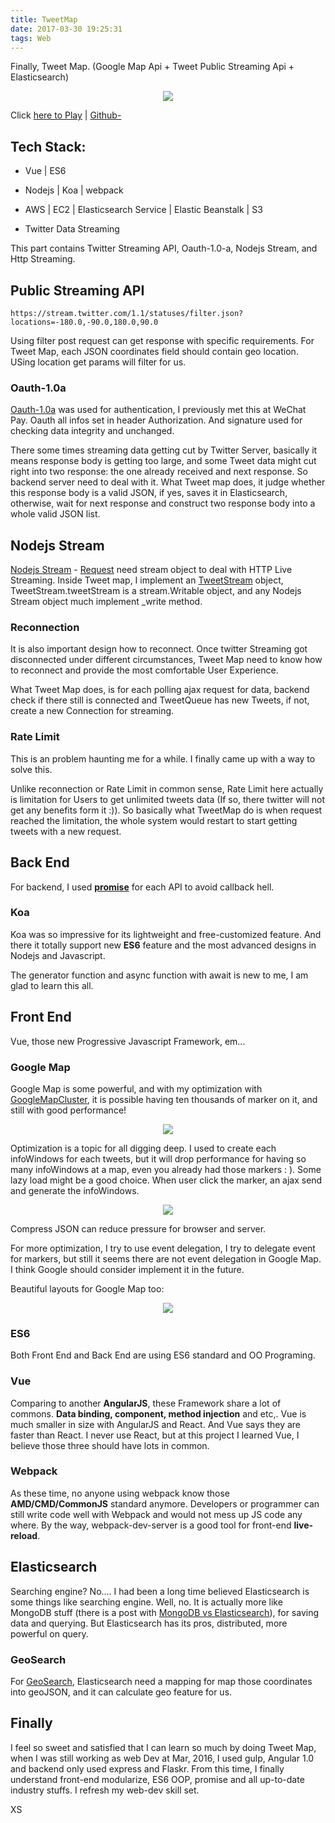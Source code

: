 ```yaml
---
title: TweetMap
date: 2017-03-30 19:25:31
tags: Web
---
```


Finally, Tweet Map. (Google Map Api + Tweet Public Streaming Api + Elasticsearch)
<p align="center">
  <img src='https://xiaohangsu.files.wordpress.com/2017/03/screen-shot-2017-03-12-at-6-52-01-pm.png?w=1476'/>
</p>

Click [here to Play](http://104.194.82.160:8081/) | [Github-](https://github.com/xiaohangsu/TweetMap)

## Tech Stack:

* Vue | ES6

* Nodejs | Koa | webpack

* AWS | EC2 | Elasticsearch Service | Elastic Beanstalk |  S3
* Twitter Data Streaming

This part contains Twitter Streaming API, Oauth-1.0-a, Nodejs Stream, and Http Streaming.

## Public Streaming API
```
https://stream.twitter.com/1.1/statuses/filter.json?locations=-180.0,-90.0,180.0,90.0
```
Using filter post request can get response with specific requirements. For Tweet Map, each JSON coordinates field should contain geo location. USing location get params will filter for us.

### Oauth-1.0a
[Oauth-1.0a](https://oauth.net/core/1.0a/) was used for authentication, I previously met this at WeChat Pay. Oauth all infos set in header Authorization. And signature used for checking data integrity and unchanged.

There some times streaming data getting cut by Twitter Server, basically it means response body is getting too large, and some Tweet data might cut right into two response: the one already received and next response. So backend server need to deal with it. What Tweet map does, it judge whether this response body is a valid JSON, if yes, saves it in Elasticsearch, otherwise, wait for next response and construct two response body into a whole valid JSON list.

## Nodejs Stream

[Nodejs Stream](https://nodejs.org/api/stream.html) - [Request](https://github.com/request/request) need stream object to deal with HTTP Live Streaming. Inside Tweet map, I implement an [TweetStream](https://github.com/xiaohangsu/TweetMap/blob/master/data/tweetsStream.js) object, TweetStream.tweetStream is a stream.Writable object, and any Nodejs Stream object much implement _write method.

### Reconnection

It is also important design how to reconnect. Once twitter Streaming got disconnected under different circumstances, Tweet Map need to know how to reconnect and provide the most comfortable User Experience.

What Tweet Map does, is for each polling ajax request for data, backend check if there still is connected and TweetQueue has new Tweets, if not, create a new Connection for streaming.

### Rate Limit
This is an problem haunting me for a while. I finally came up with a way to solve this.

Unlike reconnection or Rate Limit in common sense, Rate Limit here actually is limitation for Users to get unlimited tweets data (If so, there twitter will not get any benefits form it :)). So basically what TweetMap do is when request reached the limitation, the whole system would restart to start getting tweets with a new request.

## Back End

For backend, I used [**promise**](https://developer.mozilla.org/en-US/docs/Web/JavaScript/Reference/Global_Objects/Promise) for each API to avoid callback hell.

### Koa

Koa was so impressive for its lightweight and free-customized feature. And there it totally support new **ES6** feature and the most advanced designs in Nodejs and Javascript.

The generator function and async function with await is new to me, I am glad to learn this all.

## Front End

Vue, those new Progressive Javascript Framework, em...

### Google Map

Google Map is some powerful, and with my optimization with [GoogleMapCluster](https://github.com/googlemaps/js-marker-clusterer), it is possible having ten thousands of marker on it, and still with good performance!

<p align="center">
  <img src='https://xiaohangsu.files.wordpress.com/2017/03/screen-shot-2017-03-12-at-6-52-01-pm.png?w=1476'/>
</p>

Optimization is a topic for all digging deep. I used to create each infoWindows for each tweets, but it will drop performance for having so many infoWindows at a map, even you already had those markers : ). Some lazy load might be a good choice. When user click the marker, an ajax send and generate the infoWindows.

<p align="center">
  <img src='https://xiaohangsu.files.wordpress.com/2017/03/screen-shot-2017-03-12-at-6-55-01-pm.png'/>
</p>

Compress JSON can reduce pressure for browser and server.

For more optimization, I try to use event delegation, I try to delegate event for markers, but still it seems there are not event delegation in Google Map. I think Google should consider implement it in the future.

Beautiful layouts for Google Map too:

<p align="center">
  <img src='https://xiaohangsu.files.wordpress.com/2017/03/screen-shot-2017-03-12-at-7-02-14-pm.png'/>
</p>


### ES6

Both Front End and Back End are using ES6 standard and OO Programing.

### Vue

Comparing to another **AngularJS**, these Framework share a lot of commons. **Data binding, component, method injection** and etc,. Vue is much smaller in size with AngularJS and React. And Vue says they are faster than React. I never use React, but at this project I learned Vue, I believe those three should have lots in common.

### Webpack

As these time, no anyone using webpack know those **AMD/CMD/CommonJS** standard anymore. Developers or programmer can still write code well with Webpack and would not mess up JS code any where. By the way, webpack-dev-server is a good tool for front-end **live-reload**.

## Elasticsearch

Searching engine? No....
I had been a long time believed Elasticsearch is some things like searching engine. Well, no. It is actually more like MongoDB stuff (there is a post with [MongoDB vs Elasticsearch](http://blog.quarkslab.com/mongodb-vs-elasticsearch-the-quest-of-the-holy-performances.html)), for saving data and querying. But Elasticsearch has its pros, distributed, more powerful on query.

### GeoSearch

For [GeoSearch](https://www.elastic.co/guide/en/elasticsearch/reference/current/geo-queries.html), Elasticsearch need a mapping for map those coordinates into geoJSON, and it can calculate geo feature for us.

## Finally

I feel so sweet and satisfied that I can learn so much by doing Tweet Map, when I was still working as web Dev at Mar, 2016, I used gulp, Angular 1.0 and backend only used express and Flaskr. From this time, I finally understand front-end modularize, ES6 OOP, promise and all up-to-date industry stuffs. I refresh my web-dev skill set.

XS